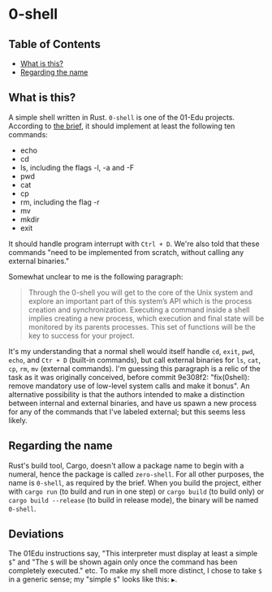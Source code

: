 # 0-shell

## Table of Contents

- [What is this?](#what-is-this?)
- [Regarding the name](#regarding-the-name)

## What is this?

A simple shell written in Rust. `0-shell` is one of the 01-Edu projects. According to [the brief](https://github.com/01-edu/public/tree/master/subjects/0-shell), it should implement at least the following ten commands:

- echo
- cd
- ls, including the flags -l, -a and -F
- pwd
- cat
- cp
- rm, including the flag -r
- mv
- mkdir
- exit

It should handle program interrupt with `Ctrl + D`. We're also told that these commands "need to be implemented from scratch, without calling any external binaries."

Somewhat unclear to me is the following paragraph:

> Through the 0-shell you will get to the core of the Unix system and explore an important part of this system’s API which is the process creation and synchronization. Executing a command inside a shell implies creating a new process, which execution and final state will be monitored by its parents processes. This set of functions will be the key to success for your project.

It's my understanding that a normal shell would itself handle `cd`, `exit`, `pwd`, `echo`, and `Ctr + D` (built-in commands), but call external binaries for `ls`, `cat`, `cp`, `rm`, `mv` (external commands). I'm guessing this paragraph is a relic of the task as it was originally conceived, before commit 9e308f2: "fix(0shell): remove mandatory use of low-level system calls and make it bonus". An alternative possibility is that the authors intended to make a distinction between internal and external binaries, and have us spawn a new process for any of the commands that I've labeled external; but this seems less likely.

## Regarding the name

Rust's build tool, Cargo, doesn't allow a package name to begin with a numeral, hence the package is called `zero-shell`. For all other purposes, the name is `0-shell`, as required by the brief. When you build the project, either with `cargo run` (to build and run in one step) or `cargo build` (to build only) or `cargo build --release` (to build in release mode), the binary will be named `0-shell`.

## Deviations

The 01Edu instructions say, "This interpreter must display at least a simple `$`" and "The `$` will be shown again only once the command has been completely executed." etc. To make my shell more distinct, I chose to take `$` in a generic sense; my "simple `$`" looks like this: `▶`.
